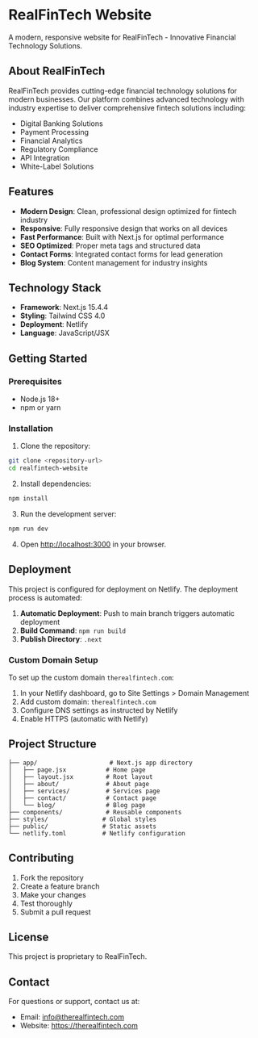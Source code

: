 # RealFinTech Website

A modern, responsive website for RealFinTech - Innovative Financial Technology Solutions.

## About RealFinTech

RealFinTech provides cutting-edge financial technology solutions for modern businesses. Our platform combines advanced technology with industry expertise to deliver comprehensive fintech solutions including:

- Digital Banking Solutions
- Payment Processing
- Financial Analytics
- Regulatory Compliance
- API Integration
- White-Label Solutions

## Features

- **Modern Design**: Clean, professional design optimized for fintech industry
- **Responsive**: Fully responsive design that works on all devices
- **Fast Performance**: Built with Next.js for optimal performance
- **SEO Optimized**: Proper meta tags and structured data
- **Contact Forms**: Integrated contact forms for lead generation
- **Blog System**: Content management for industry insights

## Technology Stack

- **Framework**: Next.js 15.4.4
- **Styling**: Tailwind CSS 4.0
- **Deployment**: Netlify
- **Language**: JavaScript/JSX

## Getting Started

### Prerequisites

- Node.js 18+ 
- npm or yarn

### Installation

1. Clone the repository:
```bash
git clone <repository-url>
cd realfintech-website
```

2. Install dependencies:
```bash
npm install
```

3. Run the development server:
```bash
npm run dev
```

4. Open [http://localhost:3000](http://localhost:3000) in your browser.

## Deployment

This project is configured for deployment on Netlify. The deployment process is automated:

1. **Automatic Deployment**: Push to main branch triggers automatic deployment
2. **Build Command**: `npm run build`
3. **Publish Directory**: `.next`

### Custom Domain Setup

To set up the custom domain `therealfintech.com`:

1. In your Netlify dashboard, go to Site Settings > Domain Management
2. Add custom domain: `therealfintech.com`
3. Configure DNS settings as instructed by Netlify
4. Enable HTTPS (automatic with Netlify)

## Project Structure

```
├── app/                    # Next.js app directory
│   ├── page.jsx           # Home page
│   ├── layout.jsx         # Root layout
│   ├── about/             # About page
│   ├── services/          # Services page
│   ├── contact/           # Contact page
│   └── blog/              # Blog page
├── components/            # Reusable components
├── styles/               # Global styles
├── public/               # Static assets
└── netlify.toml          # Netlify configuration
```

## Contributing

1. Fork the repository
2. Create a feature branch
3. Make your changes
4. Test thoroughly
5. Submit a pull request

## License

This project is proprietary to RealFinTech.

## Contact

For questions or support, contact us at:
- Email: info@therealfintech.com
- Website: https://therealfintech.com
